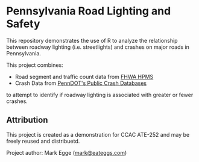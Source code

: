 # Pennsylvania Road Lighting and Safety

This repository demonstrates the use of R to analyze the relationship between roadway lighting (i.e. streetlights) and crashes on major roads in Pennsylvania.

This project combines:

* Road segment and traffic count data from [FHWA HPMS](https://www.fhwa.dot.gov/policyinformation/hpms/shapefiles.cfm)
* Crash Data from [PennDOT's Public Crash Databases](https://crashinfo.penndot.gov/PCIT/welcome.html)

to attempt to identify if roadway lighting is associated with greater or fewer crashes.

## Attribution

This project is created as a demonstration for CCAC ATE-252 and may be freely reused and distribuetd.

Project author: Mark Egge (mark@eateggs.com)